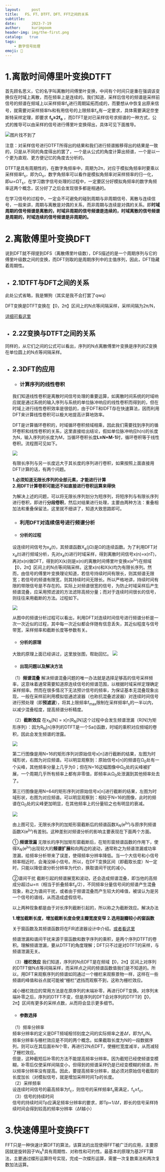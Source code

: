 ```yaml
---
layout:     post
title:   FS、FT、DTFT、DFT、FFT之间的关系
subtitle:   
date:       2023-7-19
author:     kurimpoom
header-img: img/the-first.png
catalog:   true
tags: 
    - 数字信号处理
emoji: 🦍
---
```


# 1.离散时间傅里叶变换DTFT
首先顾名思义，它的名字叫离散时间傅里叶变换，中间有个时间只是重在强调该变换仅在时域上离散，而在频率上是连续的。我们知道，采样后信号的频谱是采样前信号的频谱在频域上以采样频率f<SUB>s</SUB>进行周期延拓而成的，而要想从中恢复出原来信号，就需要对采样频率fs和有用信号的上限频率f<SUB>o</SUB>有一定要求，具体需要满足奈奎斯特采样定理，即要求 **f<SUB>s</SUB>≥2f<SUB>o</SUB>** ，而DTFT是对已采样信号求频谱的一种方式，公式的推导可以由采样的信号进行傅里叶变换得出，具体可见下面推导。

<img src="https://s1.ax1x.com/2023/07/20/pCHpWh6.png" 
alt="图片找不到了"
title="DTFT推导">
  
  

注意：对采样信号进行DTFT所得出的结果和我们进行频谱搬移得出的结果是一致的，只是从不同的角度得出的罢了，一个是从公式的角度计算出频谱，一个是以一个更为直观、更方便记忆的角度去分析的。  

DTFT是具有周期性的，在数字角频率中，周期为2π，对应于模拟角频率时要乘以采样频率f<SUB>s</SUB>，即为Ω<SUB>s</SUB>，数字角频率可以看作是模拟角频率对采样频率的归一化，即ω=ΩT<sub>s</sub>，在学习数字信号处理的过程中，一定要区分好模拟角频率的数字角频率这两个概念，区分好了之后会发现很多都是相通的。  

在学习信号的过程中，一定会不可避免的碰到周期与非周期信号、离散与连续信号，一般来讲，周期与离散是对偶的关系，而非周期与连续是对偶的关系。即**时域周期的信号频谱是离散的，时域非周期的信号频谱是连续的，时域离散的信号频谱是周期的，时域连续的信号频谱是非周期的。** 

# 2.离散傅里叶变换DFT
说到DFT就不得提到DFS（离散傅里叶级数），DFS描述的是一个周期序列与它的傅里叶级数之间的变换，而DFT则取的是周期序列中的主值序列，因此，DFT隐藏着周期性。

- ## 2.1DTFT与DFT之间的关系
此处公式省略，我是懒狗（其实是我不会打罢了qwq）

DFT变换是DTFT变换在【0，2π】区间上的N点等间隔采样，采样间隔为2π/N，

[详细可看这里](https://www.cnblogs.com/BitArt/archive/2012/11/24/2786390.html)
- ## 2.2Z变换与DTFT之间的关系
同样的，从它们之间的公式可以看出，序列的N点离散傅里叶变换是序列的Z变换在单位圆上的N点等间隔采样。

- ## 2.3DFT的应用

   - ### 计算序列的线性卷积
  
  我们知道线性卷积是离散时间信号处理的重要运算，如离散时间系统的时域响应就是通过系统的输入序列与系统的单位脉冲响应的线性卷积而得到的，但在时域上进行线性卷积效率是很低的，由于DFT和IDFT存在快速算法，因而利用DFT来计算线性卷积可以极大地提高计算地效率。  
  
  
  DFT是计算循环卷积的，时域循环卷积频域相乘，因此我们需要找到序列的循环卷积和线性卷积的关系，这里直接给出结论，假如单位脉冲响应h(n)的长度为N，输入序列的长度为M，当循环卷积长度**L≥N+M-1**时，循环卷积等于线性卷积。流程图可见如下。
  
  <img src="https://s1.ax1x.com/2023/07/20/pCHFfyT.png">

  有限长序列与另一长度远大于其长度的序列进行卷积，如果按照上面直接用DFT计算的话，有两个问题。  
  
  
  **1.必须知道无限长序列的全部元素，才能进行计算**  
  **2.用DFT计算卷积可能还不如直接进行卷积运算来得快**  
  
  为解决上述的问题，可以将无限长序列划分为短序列，将短序列与有限长序列进行卷积，即进行**分段卷积**，然后对结果进行处理，主要由两种方法：重叠相加法和重叠保留法，这里就不细讲了，知道大致思路即可。
  
  -  ### 利用DFT对连续信号进行频谱分析
    - #### 分析的过程
   设连续时间信号为x<sub>a</sub>(t)，其频谱函数X<sub>a</sub>(jΩ)是Ω的连续函数。为了利用DFT对x<sub>a</sub>(t)进行频域分析，先对x<sub>a</sub>(t)进行时域采样，得到离散时间信号x(n)=x(nT)，再对x(n)做DFT，得到的X(k)则是x(n)的离散时间傅里叶变换x(e<sup>jω</sup>)在频域【0，2π】区间上的N点等间隔采样。这里x(n)和X(k)均为有限长序列。然而，由信号的傅里叶变换理论知道，若信号持续时间有限长，则其频谱无限宽；若信号的频谱有限宽，则其持续时间无限长。所以严格地讲，持续时间有限的带限信号是不存在的。实际上对频谱很宽的信号，为防止时域采样后产生频谱混叠，应采用预滤波的方法滤除高频分量；而对于连续时间很长的信号，则往往来用截断的方法。过程如下。  
   
   
   <img src="https://s1.ax1x.com/2023/07/20/pCHEWlt.jpg">
	  
	  
	从图中的频谱分析过程可以看出，利用DFT对连续时间信号进行频谱分析是一次一次近似的过程，其中每一次近似都会伴随有信息丢失，其近似程度与信号带宽，采样频率和截断长度等参数有关。

	- #### 分析的原理
	  
	 大致的原理上面已经讲过，这里放张图，帮助回忆。
	 <img src="https://s1.ax1x.com/2023/07/20/pCHmm7T.png">
	  
	- #### 出现问题以及解决方法
	  
  （1）**频谱混叠**
  解决频谱混叠问题的唯一办法就是选择足够高的信号采样频率，这意味着通常需要知道原连续信号的频谱范围，以根据时域采样定理确定采样频率。然而在很多情况下无法预计信号的频率，为保证基本无混叠现象出现，一般在采样前利用模拟低通滤波器（也称抗混叠滤波器）对连续时间信号进行预处理（即**预滤波**），将其上限频率f<sub>max</sub>限制在采样频率f<sub>s</sub>的一半以内，以减少混叠程度，提高频谱分析精度。  
  
  （2）**截断效应**
  在x<sub>N</sub>[N] = x[n]R<sub>N</sub>[N]这个过程中会发生频谱泄漏（R[N]为矩形序列）：因为R<sub>N</sub>[n]序列的DTFT是一个Sa()函数，时域的乘积对应频域的卷积，因此会发生频谱的泄露。   
  
  <img src="https://s1.ax1x.com/2023/07/20/pCHngMR.png">
  
  第二行图像是用N=16的矩形序列对原始信号x[n]进行截断的结果，左图为时域形状，右图为对应频谱。可以明显观察到：原始信号x[n]的频谱在Ω<sub>0</sub>处有一个尖峰，其他频率分量上几乎为0；但在N=16这幅图像中Ω<sub>0</sub>处的尖峰被扩展，一个周期几乎所有频率上都有非零值，即频率从Ω<sub>0</sub>处泄漏到其他频率处去了。  
  
  第三行图像是用N=64的矩形序列对原始信号x[n]进行截断的结果，左图为时域形状，右图为对应频谱。可以明显观察到：相较于N=16的图像，此时的频谱在Ω<sub>0</sub>处的尖峰更加明显，在其他频率上的分量较之也有明显的衰减。

  <img src="https://s1.ax1x.com/2023/07/20/pCHujXR.png">
  
  由上图可见，无限长序列的加矩形窗截断后的频谱函数X<sub>N</sub>(e<sup>jω</sup>)与原序列频谱函数X(e<sup>jω</sup>)有差别。这种差别对频谱分析的影响主要表现在下面两个方面。
  
  ①.**频谱泄漏**
  无限长的序列加矩形窗截断后，在矩形窗频谱函数的作用下，使得X<sub>N</sub>(e<sup>jω</sup>)出现较大的**频谱扩展**和向两边的波动，通常称之为频谱泄漏或功率泄漏，给频率分析带来了误差，使得频率分辨率降低。当一个大信号和小信号频率相近时，会淹没掉小信号。所以，在DFT变换区间（即截取长度）N一定时，只能以降低谱分析分辨率为代价，换取谱间干扰的减小。
  
  ②谱间干扰
  截断引起的频谱展宽和波动，还会造成频谱混叠，即当他的高频成分超过ω=π（相当于折叠频率f<sub>s</sub>/2），不同频率分量信号间的频谱产生混叠现象，称之为谱间干扰，或者由于频谱混叠而产生较大的峰值，被误认为是另一个信号的谱线，从而造成虚假信号。  
  
  以上两种现象都是由于对长序列截断引起的，所以称之为截断效应。解决办法  
  
  **1.增加截断长度，增加截断长度会使主瓣宽度变窄**
  **2.选用副瓣较小的窗函数**  
  
  关于窗函数及其频谱函数将在FIR滤波器设计中介绍。[或者看这里](https://blog.csdn.net/qq_42233059/article/details/126479487)
  
  频谱泄漏和谱间干扰来源于窗函数和数字序列的乘积，是两个序列DTFT的卷积。理解频谱泄漏，要从DTFT的角度理解；DFT只不过是对DTFT的采样，与频谱泄漏无关。  
  
  （3）**栅栏效应**
   我们知道，序列的N点DFT是在频域【0，2π】区间上对序列的DTFT做N点等间隔采样，而采样点之间的频谱函数值我们是不知道的。所以，用DFT来观察序列的频谱如同通过一个栅栏来观察景物一样，这样在一些频谱的峰值和谷点就可能被“栅栏”遮挡而观察不到，这称为栅栏效应。
  
  减小栅栏效应的常用方法是在原序列的末端补零，再进行DFT变换。对序列末端补零之后，序列的DTFT不变，但是序列的DFT会对序列的DTFT的【0，2π】区间有更多的采样点数，从而将会显示更多细节。  
  
    - #### 参数选择
     
  （1）频率分辨率<br>
  频率分辨率的定义是DFT频域相邻刻度之间的实际频率之差Δf，即为f<sub>s</sub>/N。<br>
  频率分辨率与栅栏效应是不同的两个概念。如果截取长度为N的一段数据序列，则可以在其后面补N个零，再进行2N点DFT，使栅栏宽度减半，从而减轻了栅栏效应。<br>
  但是，这种截短后补零的方法不能提高频率分辨率。因为截短已经使频谱变模糊，补零后仅使采样间隔变小，但得到的频谱采样仍是已经变模糊的频谱，所以频率分辨率没有提高。因此，要提高频率分辨率，就必须对原始信号截取的长度加长（对模拟信号，就是增加采样时间Tp的长度。<br>
  （2）采样频率
  <br>
  设连续时间信号的最高频率为f<sub>c</sub>，则信号的采样频率f<sub>s</sub>需满足，f<sub>s</sub>≥f<sub>c</sub>。<br>
  （3）信号的持续时间<br>
  信号的持续时间Tp应满足频率分辨率的要求，即Tp=1/Δf，即长的信号采样持续时间会得到较高的频率分辨率（Δf越小）<br>
  


# 3.快速傅里叶变换FFT
FFT只是一种快速计算DFT的算法，该算法的出现使得FFT被广泛的应用，主要原因就是旋转因子W<SUB>N</SUB><sup>k</sup>具有周期性、对称性和可约性。最基本的原理为基2FFT算法，主要通过蝶形运算符号实现，完成一次蝶形运算，需要一次复数乘法和两次复数加法运算。